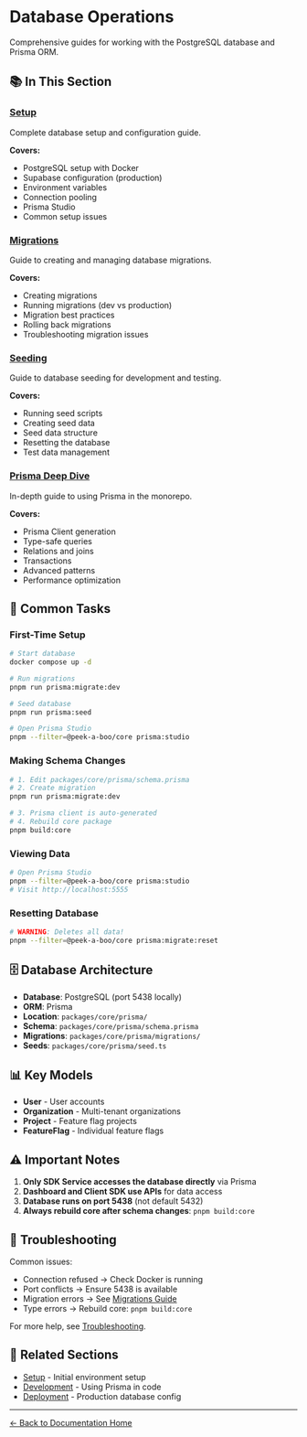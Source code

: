 # Database Operations

Comprehensive guides for working with the PostgreSQL database and Prisma ORM.

## 📚 In This Section

### [Setup](./setup.md)
Complete database setup and configuration guide.

**Covers:**
- PostgreSQL setup with Docker
- Supabase configuration (production)
- Environment variables
- Connection pooling
- Prisma Studio
- Common setup issues

### [Migrations](./migrations.md)
Guide to creating and managing database migrations.

**Covers:**
- Creating migrations
- Running migrations (dev vs production)
- Migration best practices
- Rolling back migrations
- Troubleshooting migration issues

### [Seeding](./seeding.md)
Guide to database seeding for development and testing.

**Covers:**
- Running seed scripts
- Creating seed data
- Seed data structure
- Resetting the database
- Test data management

### [Prisma Deep Dive](./prisma-deep-dive.md)
In-depth guide to using Prisma in the monorepo.

**Covers:**
- Prisma Client generation
- Type-safe queries
- Relations and joins
- Transactions
- Advanced patterns
- Performance optimization

## 🎯 Common Tasks

### First-Time Setup
```bash
# Start database
docker compose up -d

# Run migrations
pnpm run prisma:migrate:dev

# Seed database
pnpm run prisma:seed

# Open Prisma Studio
pnpm --filter=@peek-a-boo/core prisma:studio
```

### Making Schema Changes
```bash
# 1. Edit packages/core/prisma/schema.prisma
# 2. Create migration
pnpm run prisma:migrate:dev

# 3. Prisma client is auto-generated
# 4. Rebuild core package
pnpm build:core
```

### Viewing Data
```bash
# Open Prisma Studio
pnpm --filter=@peek-a-boo/core prisma:studio
# Visit http://localhost:5555
```

### Resetting Database
```bash
# WARNING: Deletes all data!
pnpm --filter=@peek-a-boo/core prisma:migrate:reset
```

## 🗄️ Database Architecture

- **Database**: PostgreSQL (port 5438 locally)
- **ORM**: Prisma
- **Location**: `packages/core/prisma/`
- **Schema**: `packages/core/prisma/schema.prisma`
- **Migrations**: `packages/core/prisma/migrations/`
- **Seeds**: `packages/core/prisma/seed.ts`

## 📊 Key Models

- **User** - User accounts
- **Organization** - Multi-tenant organizations
- **Project** - Feature flag projects
- **FeatureFlag** - Individual feature flags

## ⚠️ Important Notes

1. **Only SDK Service accesses the database directly** via Prisma
2. **Dashboard and Client SDK use APIs** for data access
3. **Database runs on port 5438** (not default 5432)
4. **Always rebuild core after schema changes**: `pnpm build:core`

## 🔧 Troubleshooting

Common issues:
- Connection refused → Check Docker is running
- Port conflicts → Ensure 5438 is available
- Migration errors → See [Migrations Guide](./migrations.md)
- Type errors → Rebuild core: `pnpm build:core`

For more help, see [Troubleshooting](../06-troubleshooting/).

## 🔗 Related Sections

- [Setup](../02-setup/) - Initial environment setup
- [Development](../03-development/) - Using Prisma in code
- [Deployment](../05-deployment/) - Production database config

---

[← Back to Documentation Home](../README.md)
